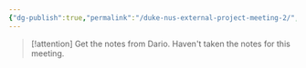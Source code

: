 ```yaml
---
{"dg-publish":true,"permalink":"/duke-nus-external-project-meeting-2/","tags":["PhD","collaboration","duke-nus"],"noteIcon":""}
---
```



> [!attention] 
> Get the notes from Dario. Haven't taken the notes for this meeting.
